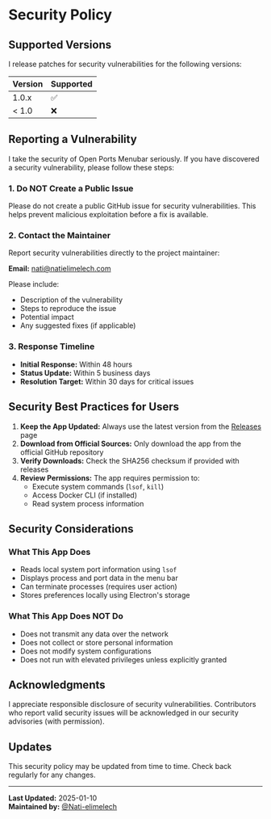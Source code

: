 # Security Policy

## Supported Versions

I release patches for security vulnerabilities for the following versions:

| Version | Supported          |
| ------- | ------------------ |
| 1.0.x   | :white_check_mark: |
| < 1.0   | :x:                |

## Reporting a Vulnerability

I take the security of Open Ports Menubar seriously. If you have discovered a security vulnerability, please follow these steps:

### 1. Do NOT Create a Public Issue

Please do not create a public GitHub issue for security vulnerabilities. This helps prevent malicious exploitation before a fix is available.

### 2. Contact the Maintainer

Report security vulnerabilities directly to the project maintainer:

**Email:** nati@natielimelech.com

Please include:
- Description of the vulnerability
- Steps to reproduce the issue
- Potential impact
- Any suggested fixes (if applicable)

### 3. Response Timeline

- **Initial Response:** Within 48 hours
- **Status Update:** Within 5 business days
- **Resolution Target:** Within 30 days for critical issues

## Security Best Practices for Users

1. **Keep the App Updated:** Always use the latest version from the [Releases](https://github.com/Nati-elimelech/open-ports-menubar/releases) page
2. **Download from Official Sources:** Only download the app from the official GitHub repository
3. **Verify Downloads:** Check the SHA256 checksum if provided with releases
4. **Review Permissions:** The app requires permission to:
   - Execute system commands (`lsof`, `kill`)
   - Access Docker CLI (if installed)
   - Read system process information

## Security Considerations

### What This App Does
- Reads local system port information using `lsof`
- Displays process and port data in the menu bar
- Can terminate processes (requires user action)
- Stores preferences locally using Electron's storage

### What This App Does NOT Do
- Does not transmit any data over the network
- Does not collect or store personal information
- Does not modify system configurations
- Does not run with elevated privileges unless explicitly granted

## Acknowledgments

I appreciate responsible disclosure of security vulnerabilities. Contributors who report valid security issues will be acknowledged in our security advisories (with permission).

## Updates

This security policy may be updated from time to time. Check back regularly for any changes.

---

**Last Updated:** 2025-01-10  
**Maintained by:** [@Nati-elimelech](https://github.com/Nati-elimelech)